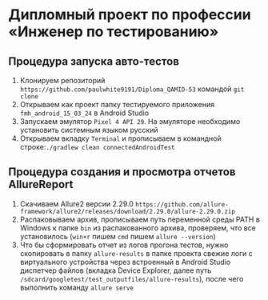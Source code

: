 # Дипломный проект по профессии «Инженер по тестированию»


## Процедура запуска авто-тестов

1. Клонируем репозиторий `https://github.com/paulwhite9191/Diploma_QAMID-53` командой `git clone`
2. Открываем как проект папку тестируемого приложения `fmh_android_15_03_24` в Android Studio
3. Запускаем эмулятор `Pixel 4 API 29`. На эмуляторе необходимо установить системным языком русский
4. Открываем вкладку `Terminal` и прописываем в командной строке:`./gradlew clean connectedAndroidTest`

## Процедура создания и просмотра отчетов AllureReport

1. Скачиваем Allure2 версии 2.29.0 `https://github.com/allure-framework/allure2/releases/download/2.29.0/allure-2.29.0.zip`
2. Распаковываем архив, прописываем путь переменной среды PATH в Windows к папке `bin` из распакованного архива, проверяем, что все установилось (`win+r` пишем `cmd` пишем `allure --version`)
3. Что бы сформировать отчет из логов прогона тестов, нужно скопировать в папку `allure-results` в папке проекта свежие логи с виртуального устройства через встроенный в Android Studio диспетчер файлов (вкладка Device Explorer, далее путь `/sdcard/googletest/test_outputfiles/allure-results`), после чего выполнить команду `allure serve`